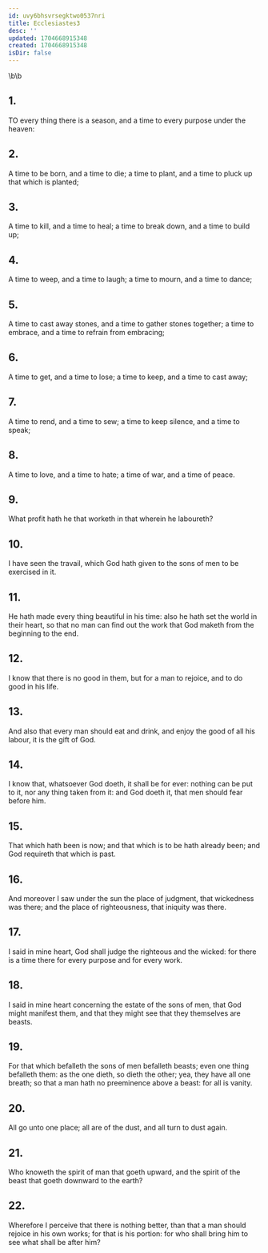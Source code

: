 ```yaml
---
id: uvy6bhsvrsegktwo0537nri
title: Ecclesiastes3
desc: ''
updated: 1704668915348
created: 1704668915348
isDir: false
---
```

\b\b
## 1.
TO every thing there is a season, and a time to every purpose under the heaven:
## 2.
A time to be born, and a time to die; a time to plant, and a time to pluck up that which is planted;
## 3.
A time to kill, and a time to heal; a time to break down, and a time to build up;
## 4.
A time to weep, and a time to laugh; a time to mourn, and a time to dance;
## 5.
A time to cast away stones, and a time to gather stones together; a time to embrace, and a time to refrain from embracing;
## 6.
A time to get, and a time to lose; a time to keep, and a time to cast away;
## 7.
A time to rend, and a time to sew; a time to keep silence, and a time to speak;
## 8.
A time to love, and a time to hate; a time of war, and a time of peace.
## 9.
What profit hath he that worketh in that wherein he laboureth?
## 10.
I have seen the travail, which God hath given to the sons of men to be exercised in it.
## 11.
He hath made every thing beautiful in his time: also he hath set the world in their heart, so that no man can find out the work that God maketh from the beginning to the end.
## 12.
I know that there is no good in them, but for a man to rejoice, and to do good in his life.
## 13.
And also that every man should eat and drink, and enjoy the good of all his labour, it is the gift of God.
## 14.
I know that, whatsoever God doeth, it shall be for ever: nothing can be put to it, nor any thing taken from it: and God doeth it, that men should fear before him.
## 15.
That which hath been is now; and that which is to be hath already been; and God requireth that which is past.
## 16.
And moreover I saw under the sun the place of judgment, that wickedness was there; and the place of righteousness, that iniquity was there.
## 17.
I said in mine heart, God shall judge the righteous and the wicked: for there is a time there for every purpose and for every work.
## 18.
I said in mine heart concerning the estate of the sons of men, that God might manifest them, and that they might see that they themselves are beasts.
## 19.
For that which befalleth the sons of men befalleth beasts; even one thing befalleth them: as the one dieth, so dieth the other; yea, they have all one breath; so that a man hath no preeminence above a beast: for all is vanity.
## 20.
All go unto one place; all are of the dust, and all turn to dust again.
## 21.
Who knoweth the spirit of man that goeth upward, and the spirit of the beast that goeth downward to the earth?
## 22.
Wherefore I perceive that there is nothing better, than that a man should rejoice in his own works; for that is his portion: for who shall bring him to see what shall be after him?
